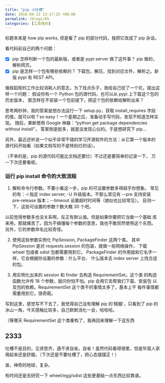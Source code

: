 ```yaml
---
title: "pip 小吐槽"
date: 2018-04-13 13:17:15 +00:00
permalink: /blogs/65
categories: [工具啥的]
---
```

标题本来是 how pip works, 但是看了 pip 的部分代码，我把它改成了
pip 杂谈。

看代码前自己的两个问题：

- [x] pip 怎样判断一个包的最新版，或者是 pypi server 做了这件事？
  pip 做的，解析网页。
- [x] pip 是怎样一个包有哪些依赖的？
  下载包，解压，找到对应文件，解析之。新版 pypi 有 REST API。

循规蹈矩的工作比较消耗人的意志，为了找点乐子，我给自己挖了一个坑，提出这样一个问题：
假设你有一个 Python 包的源代码，也可以从 pypi 上下载这个包的历史版本，
那怎样在不安装一个包前提下，把这个包的依赖给解析出来？

思考两秒钟，我的答案是想办法运行一下 setup.py，获取 install_requires
字段的值，就可以啦？so easy！一个星期之后，准备动手写代码，发现不知道怎样实现。
随后，果断使用 Google 神器：“python get package dependencies without install”，
答案倒是挺多，就是没发现心仪的。于是想研究下 pip...

另外，最近还听说一个似乎非常不错的学习开源软件的方法：从它第一个版本的
源代码开始看（如果文档写的不是特别烂的话）。

（不幸的是，pip 的源代码可能比文档还要烂）不过还是要简单的记录一下，
万一下次还要看呢。

### 运行 pip install 命令的大致流程

1. 解析命令行参数。不要小看这一步，pip 的可设置参数多得超乎你想象。
常见的有：-i 指定 index server; -U 升级版本。不那么常见有 --pre
支持安装 pre-release 版本；--timeout 设置超时时间等（貌似也比较常见）。
目测一下，这些可设置的参数个数大概 30 个吧。

以前觉得参数多也没关系啊，反正有默认值。但是如果你要把它当做一个基础
库来用，那就痛苦了。因为不搞懂每个参数的意思，我也不敢贸然使用这个东西。
另外，它的参数命名比较奇怪。

2. 使用这些参数实例化 PipSession, PackageFinder 这两个类。
其中 PipSession 是对 requests.session 的包装，就做一些网络操作，
下载 wheel 包或者 sdist 包都需要用到它。
PackageFinder 的作用就和它名字一样，它会根据你设置的参数：什么平台、
什么版本去 index server 上找合适的包。

3. 用实例化出来的 session 和 finder 去构造 RequirementSet。这个类
的构造函数允许传 18 个参数，就问你怕不怕。pip 会用它去帮我们下载、安装包
以及包的依赖。RequirementSet 这个类干的事情太多了，基本上干
每件事情都需要用到它。很奇葩。

写到这里，感觉写不下去了，我觉得自己没有理解 pip 的‘精髓’，只看到了 pip
的冰山一角，今天感触比较多，自己默默消化一会，哈哈哈。

（等哪天 RequirementSet 这个类重构了，我再回来理解一下这东西

## 2333

吐槽不是目的，见贤思齐，遇不贤自省。自省！虽然代码看得很累，但是毕竟人家
用起来还是舒服。（下次还是不要吐槽了，把心态摆摆正！）

诶，神奇的地球，复杂。

有时间还是去研究一下 wheel/egg/sdist 这些更基础一点东西比较靠谱。
